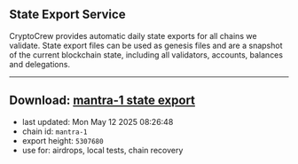 ## State Export Service
CryptoCrew provides automatic daily state exports for all chains we validate. State export files can be used as genesis files and are a snapshot of the current blockchain state, including all validators, accounts, balances and delegations.

---
**Download: [mantra-1 state export](https://dl-eu2.ccvalidators.com/SERVICE/mantrachain/mantra-1_export_5307680.json)**
---

- last updated: Mon May 12 2025 08:26:48
- chain id: `mantra-1`
- export height: `5307680`
- use for: airdrops, local tests, chain recovery
